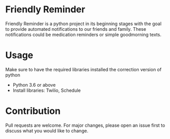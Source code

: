 # Friendly Reminder 
Friendly Reminder is a python project in its beginning stages with the goal to provide automated notifications to our friends and family. These notifications could be medication reminders or simple goodmorning texts. 

# Usage 
Make sure to have the required libraries installed the correction version of python 
* Python 3.6 or above
* Install libraries: Twilio, Schedule 

# Contribution 
Pull requests are welcome. For major changes, please open an issue first to discuss what you would like to change.

